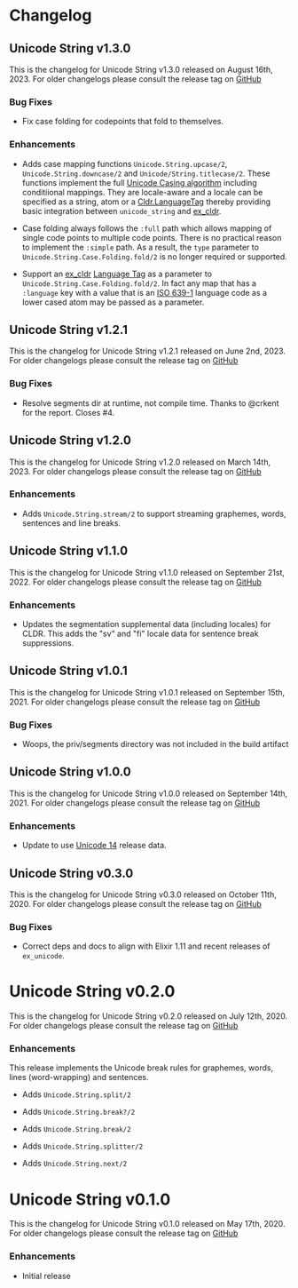 # Changelog

## Unicode String v1.3.0

This is the changelog for Unicode String v1.3.0 released on August 16th, 2023.  For older changelogs please consult the release tag on [GitHub](https://github.com/elixir-unicode/unicode_string/tags)

### Bug Fixes

* Fix case folding for codepoints that fold to themselves.

### Enhancements

* Adds case mapping functions `Unicode.String.upcase/2`, `Unicode.String.downcase/2` and `Unicode/String.titlecase/2`. These functions implement the full [Unicode Casing algorithm](https://www.unicode.org/versions/Unicode15.0.0/ch03.pdf) including conditiional mappings. They are locale-aware and a locale can be specified as a string, atom or a [Cldr.LanguageTag](https://hexdocs.pm/ex_cldr/Cldr.LanguageTag.html) thereby providing basic integration between `unicode_string` and [ex_cldr](https://hex.pm/packages/ex_cldr).

* Case folding always follows the `:full` path which allows mapping of single code points to multiple code points. There is no practical reason to implement the `:simple` path. As a result, the `type` parameter to `Unicode.String.Case.Folding.fold/2` is no longer required or supported.

* Support an [ex_cldr](https://hex.pm/packages/ex_cldr) [Language Tag](https://hexdocs.pm/ex_cldr/Cldr.LanguageTag.html) as a parameter to `Unicode.String.Case.Folding.fold/2`. In fact any map that has a `:language` key with a value that is an [ISO 639-1](https://en.wikipedia.org/wiki/List_of_ISO_639-1_codes) language code as a lower cased atom may be passed as a parameter.

## Unicode String v1.2.1

This is the changelog for Unicode String v1.2.1 released on June 2nd, 2023.  For older changelogs please consult the release tag on [GitHub](https://github.com/elixir-unicode/unicode_string/tags)

### Bug Fixes

* Resolve segments dir at runtime, not compile time. Thanks to @crkent for the report. Closes #4.

## Unicode String v1.2.0

This is the changelog for Unicode String v1.2.0 released on March 14th, 2023.  For older changelogs please consult the release tag on [GitHub](https://github.com/elixir-unicode/unicode_string/tags)

### Enhancements

* Adds `Unicode.String.stream/2` to support streaming graphemes, words, sentences and line breaks.

## Unicode String v1.1.0

This is the changelog for Unicode String v1.1.0 released on September 21st, 2022.  For older changelogs please consult the release tag on [GitHub](https://github.com/elixir-unicode/unicode_string/tags)

### Enhancements

* Updates the segmentation supplemental data (including locales) for CLDR. This adds the "sv" and "fi" locale data for sentence break suppressions.

## Unicode String v1.0.1

This is the changelog for Unicode String v1.0.1 released on September 15th, 2021.  For older changelogs please consult the release tag on [GitHub](https://github.com/elixir-unicode/unicode_string/tags)

### Bug Fixes

* Woops, the priv/segments directory was not included in the build artifact

## Unicode String v1.0.0

This is the changelog for Unicode String v1.0.0 released on September 14th, 2021.  For older changelogs please consult the release tag on [GitHub](https://github.com/elixir-unicode/unicode_string/tags)

### Enhancements

* Update to use [Unicode 14](https://unicode.org/versions/Unicode14.0.0) release data.

## Unicode String v0.3.0

This is the changelog for Unicode String v0.3.0 released on October 11th, 2020.  For older changelogs please consult the release tag on [GitHub](https://github.com/elixir-unicode/unicode_string/tags)

### Bug Fixes

* Correct deps and docs to align with Elixir 1.11 and recent releases of `ex_unicode`.

# Unicode String v0.2.0

This is the changelog for Unicode String v0.2.0 released on July 12th, 2020.  For older changelogs please consult the release tag on [GitHub](https://github.com/elixir-unicode/unicode_string/tags)

### Enhancements

This release implements the Unicode break rules for graphemes, words, lines (word-wrapping) and sentences.

* Adds `Unicode.String.split/2`

* Adds `Unicode.String.break?/2`

* Adds `Unicode.String.break/2`

* Adds `Unicode.String.splitter/2`

* Adds `Unicode.String.next/2`

# Unicode String v0.1.0

This is the changelog for Unicode String v0.1.0 released on May 17th, 2020.  For older changelogs please consult the release tag on [GitHub](https://github.com/elixir-unicode/unicode_string/tags)

### Enhancements

* Initial release
